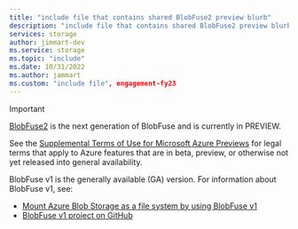```yaml
---
title: "include file that contains shared BlobFuse2 preview blurb"
description: "include file that contains shared BlobFuse2 preview blurb"
services: storage
author: jimmart-dev
ms.service: storage
ms.topic: "include"
ms.date: 10/31/2022
ms.author: jammart
ms.custom: "include file", engagement-fy23
---
```


> [!IMPORTANT]
> [BlobFuse2](../articles/storage/blobs/blobfuse2-what-is.md) is the next generation of BlobFuse and is currently in PREVIEW.
>
> See the [Supplemental Terms of Use for Microsoft Azure Previews](https://azure.microsoft.com/support/legal/preview-supplemental-terms/) for legal terms that apply to Azure features that are in beta, preview, or otherwise not yet released into general availability.
>
> BlobFuse v1 is the generally available (GA) version. For information about BlobFuse v1, see:
>
> - [Mount Azure Blob Storage as a file system by using BlobFuse v1](../articles/storage/blobs/storage-how-to-mount-container-linux.md)
> - [BlobFuse v1 project on GitHub](https://github.com/Azure/azure-storage-fuse/tree/master)
>
